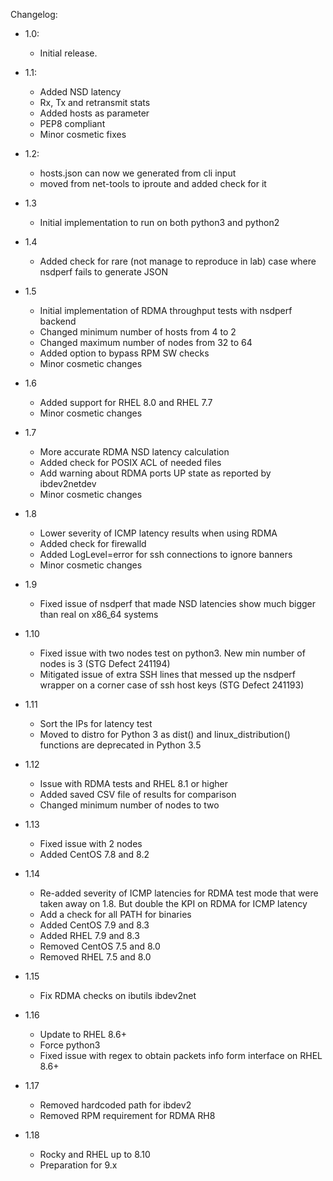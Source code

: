 Changelog:


- 1.0:
    - Initial release.

- 1.1:
    - Added NSD latency
    - Rx, Tx and retransmit stats
    - Added hosts as parameter
    - PEP8 compliant
    - Minor cosmetic fixes

- 1.2:
    - hosts.json can now we generated from cli input
    - moved from net-tools to iproute and added check for it

- 1.3
    - Initial implementation to run on both python3 and python2

- 1.4
    - Added check for rare (not manage to reproduce in lab) case where nsdperf fails to generate JSON

- 1.5
    - Initial implementation of RDMA throughput tests with nsdperf backend
    - Changed minimum number of hosts from 4 to 2
    - Changed maximum number of nodes from 32 to 64
    - Added option to bypass RPM SW checks
    - Minor cosmetic changes

- 1.6
    - Added support for RHEL 8.0 and RHEL 7.7
    - Minor cosmetic changes

- 1.7
    - More accurate RDMA NSD latency calculation
    - Added check for POSIX ACL of needed files
    - Add warning about RDMA ports UP state as reported by ibdev2netdev
    - Minor cosmetic changes

- 1.8
    - Lower severity of ICMP latency results when using RDMA
    - Added check for firewalld
    - Added LogLevel=error for ssh connections to ignore banners
    - Minor cosmetic changes

- 1.9
    - Fixed issue of nsdperf that made NSD latencies show much bigger than real on x86_64 systems

- 1.10
    - Fixed issue with two nodes test on python3. New min number of nodes is 3 (STG Defect 241194)
    - Mitigated issue of extra SSH lines that messed up the nsdperf wrapper on a corner case of ssh host keys (STG Defect 241193)

- 1.11
    - Sort the IPs for latency test
    - Moved to distro for Python 3 as dist() and linux_distribution() functions are deprecated in Python 3.5

- 1.12
    - Issue with RDMA tests and RHEL 8.1 or higher
    - Added saved CSV file of results for comparison
    - Changed minimum number of nodes to two
- 1.13
    - Fixed issue with 2 nodes
    - Added CentOS 7.8 and 8.2
- 1.14
    - Re-added severity of ICMP latencies for RDMA test mode that were taken away on 1.8. But double the KPI on RDMA for ICMP latency
    - Add a check for all PATH for binaries
    - Added CentOS 7.9 and 8.3
    - Added RHEL 7.9 and 8.3
    - Removed CentOS 7.5 and 8.0
    - Removed RHEL 7.5 and 8.0
- 1.15
    - Fix RDMA checks on ibutils ibdev2net
- 1.16
    - Update to RHEL 8.6+
    - Force python3
    - Fixed issue with regex to obtain packets info form interface on RHEL 8.6+
- 1.17
    - Removed hardcoded path for ibdev2
    - Removed RPM requirement for RDMA RH8

- 1.18
    - Rocky and RHEL up to 8.10
    - Preparation for 9.x
